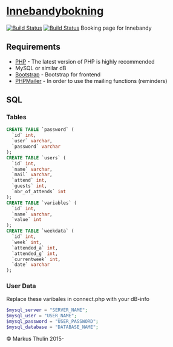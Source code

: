 # [Innebandybokning](https://github.com/thulin82/innebandybokning)
[![Build Status](https://travis-ci.org/thulin82/innebandybokning.svg?branch=master)](https://travis-ci.org/thulin82/innebandybokning)
[![Build Status](https://scrutinizer-ci.com/g/thulin82/innebandybokning/badges/build.png?b=master)](https://scrutinizer-ci.com/g/thulin82/innebandybokning/build-status/master)
Booking page for Innebandy

## Requirements

* [PHP](http://php.net/) - The latest version of PHP is highly recommended
* MySQL or similar dB
* [Bootstrap](http://getbootstrap.com/) - Bootstrap for frontend
* [PHPMailer](https://github.com/PHPMailer/PHPMailer) - In order to use the mailing functions (reminders)

## SQL

### Tables
```SQL
CREATE TABLE `password` (
  `id` int,
  `user` varchar,
  `password` varchar 
);
CREATE TABLE `users` (
  `id` int,
  `name` varchar,
  `mail` varchar,
  `attend` int,
  `guests` int,
  `nbr_of_attends` int
);
CREATE TABLE `variables` (
  `id` int,
  `name` varchar,
  `value` int
);
CREATE TABLE `weekdata` (
  `id` int,
  `week` int,
  `attended_a` int,
  `attended_g` int,
  `currentweek` int,
  `date` varchar
);
```
### User Data
Replace these varibales in connect.php with your dB-info
```php
$mysql_server = "SERVER_NAME";
$mysql_user = "USER_NAME";
$mysql_password = "USER_PASSWORD";
$mysql_database = "DATABASE_NAME";
```

© Markus Thulin 2015-
